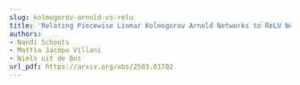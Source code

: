 ```yaml
---
slug: kolmogorov-arnold-vs-relu
title: 'Relating Piecewise Linear Kolmogorov Arnold Networks to ReLU Networks  '
authors:
- Nandi Schoots
- Mattia Jacopo Villani
- Niels uit de Bos
url_pdf: https://arxiv.org/abs/2503.01702
---
```

